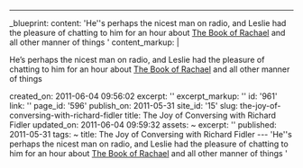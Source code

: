 ---
_blueprint:
  content: 'He''s perhaps the nicest man on radio, and Leslie had the pleasure of
    chatting to him for an hour about [The Book of Rachael](http://cannold.com/articles/article/the-book-of-rachael/)
    and all other manner of things '
  content_markup: |
    <p>He&rsquo;s perhaps the nicest man on radio, and Leslie had the pleasure of chatting to him for an hour about <a href="http://cannold.com/articles/article/the-book-of-rachael/">The Book of Rachael</a> and all other manner of things</p>
  created_on: 2011-06-04 09:56:02
  excerpt: ''
  excerpt_markup: ''
  id: '961'
  link: ''
  page_id: '596'
  publish_on: 2011-05-31
  site_id: '15'
  slug: the-joy-of-conversing-with-richard-fidler
  title: The Joy of Conversing with Richard Fidler
  updated_on: 2011-06-04 09:59:32
assets: ~
excerpt: ''
published: 2011-05-31
tags: ~
title: The Joy of Conversing with Richard Fidler
--- 'He''s perhaps the nicest man on radio, and Leslie had the pleasure of chatting
  to him for an hour about [The Book of Rachael](http://cannold.com/articles/article/the-book-of-rachael/)
  and all other manner of things '
